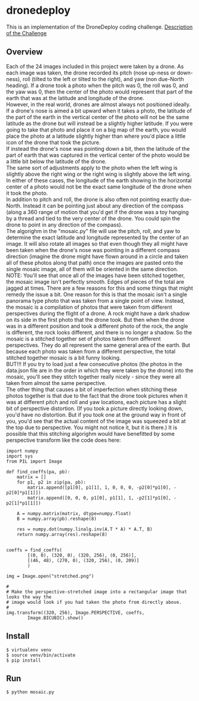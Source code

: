 # dronedeploy
This is an implementation of the DroneDeploy coding challenge. [Description of the Challenge](https://github.com/frisbeefish/dronedeploy/blob/master/DroneDeployReconstructionChallenge.pdf)

## Overview

Each of the 24 images included in this project were taken by a drone. As each image was taken, the drone recorded its pitch (nose up-ness or down-ness), roll (tilted to the left or tilted to the right), and yaw (non due-North heading). If a drone took a photo when the pitch was 0, the roll was 0, and the yaw was 0, then the center of the photo would represent that part of the earth that was at the latitude and longitude of the drone.
<br />
However, in the real world, drones are almost always not positioned ideally. If a drone's nose is aimed a bit upward when it takes a photo, the latitude of the part of the earth in the vertical center of the photo will not be the same latitude as the drone but will instead be a slightly higher latitude. If you were going to take that photo and place it on a big map of the earth, you would place the photo at a latitude slightly higher than where you'd place a little icon of the drone that took the picture.
<br />
If instead the drone's nose was pointing down a bit, then the latitude of the part of earth that was captured in the vertical center of the photo would be a little bit below the latitude of the drone.
<br />
The same sort of adjustments apply to the photo when the left wing is slightly above the right wing or the right wing is slightly above the left wing. In either of these cases, the longitude of the earth showing in the horizontal center of a photo would not be the exact same longitude of the drone when it took the photo.
<br />
In addition to pitch and roll, the drone is also often not pointing exactly due-North. Instead it can be pointing just about any direction of the compass (along a 360 range of motion that you'd get if the drone was a toy hanging by a thread and tied to the very center of the drone. You could spin the drone to point in any direction of the compass).
<br />
The algorighm in the "mosaic.py" file will use the pitch, roll, and yaw to determine the exact latitude and longitude represented by the center of an image. It will also rotate all images so that even though they all might have been taken when the drone's nose was pointing in a different compass direction (imagine the drone might have flown around in a circle and taken all of these photos along that path) once the images are pasted onto the single mosaic image, all of them will be oriented in the same direction.
<br />
NOTE: You'll see that once all of the images have been stitched together, the mosaic image isn't perfectly smooth. Edges of pieces of the total are jagged at times. There are a few reasons for this and some things that might remedy the issue a bit. One reason for this is that the mosaic isn't a single panorama type photo that was taken from a single point of view. Instead, the mosaic is a compilation of photos that were taken from different perspectives during the flight of a drone. A rock might have a dark shadow on its side in the first photo that the drone took. But then when the drone was in a different position and took a different photo of the rock, the angle is different, the rock looks different, and there is no longer a shadow. So the mosaic is a stitched together set of photos taken from different perspectives. They do all represent the same general area of the earth. But because each photo was taken from a different perspective, the total stitched together mosaic is a bit funny looking.
<br />
BUT!!! If you try to load just a few consecutive photos (the photos in the data.json file are in the order in which they were taken by the drone) into the mosaic, you'll see they stitch together really nicely - since they were all taken from almost the same perspective.
<br />
The other thing that causes a bit of imperfection when stitching these photos together is that due to the fact that the drone took pictures when it was at different pitch and roll and yaw locations, each picture has a slight bit of perspective distortion. (If you took a picture directly looking down, you'd have no distortion. But if you took one at the ground way in front of you, you'd see that the actual content of the image was squeezed a bit at the top due to perspective. You might not notice it, but it is there.) It is possible that this stitching algorighm would have benefitted by some perspective transform like the code does here:

```
import numpy
import sys
from PIL import Image

def find_coeffs(pa, pb):
    matrix = []
    for p1, p2 in zip(pa, pb):
        matrix.append([p1[0], p1[1], 1, 0, 0, 0, -p2[0]*p1[0], -p2[0]*p1[1]])
        matrix.append([0, 0, 0, p1[0], p1[1], 1, -p2[1]*p1[0], -p2[1]*p1[1]])

    A = numpy.matrix(matrix, dtype=numpy.float)
    B = numpy.array(pb).reshape(8)

    res = numpy.dot(numpy.linalg.inv(A.T * A) * A.T, B)
    return numpy.array(res).reshape(8)


coeffs = find_coeffs(
        [(0, 0), (320, 0), (320, 256), (0, 256)],
        [(46, 48), (270, 0), (320, 256), (0, 209)]
        )

img = Image.open("stretched.png")

#
# Make the perspective-stretched image into a rectangular image that looks the way the
# image would look if you had taken the photo from directly above.
#
img.transform((320, 256), Image.PERSPECTIVE, coeffs,
        Image.BICUBIC).show()

```


## Install

```
$ virtualenv venv
$ source venv/bin/activate
$ pip install
```

## Run

```
$ python mosaic.py
```
